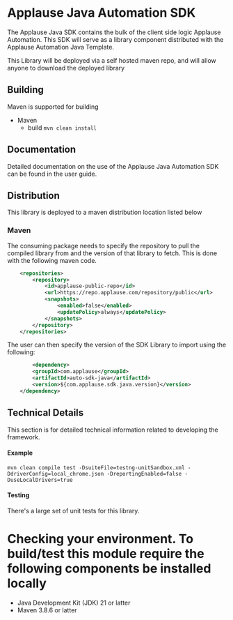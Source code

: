 # Applause Java Automation SDK

The Applause Java SDK contains the bulk of the client side logic Applause Automation.  This SDK will serve as a library component distributed with the Applause Automation Java Template. 

This Library will be deployed via a self hosted maven repo, and will allow anyone to download the deployed library

## Building

Maven is supported for building

* Maven 
  * build `mvn clean install` 


## Documentation 

Detailed documentation on the use of the Applause Java Automation SDK can be found in the user guide.  

## Distribution 

This library is deployed to a maven distribution location listed below

### Maven 

The consuming package needs to specify the repository to pull the compiled library from and the version of that library to fetch.  This is done with the following maven code.

```xml
	<repositories>
		<repository>
			<id>applause-public-repo</id>
			<url>https://repo.applause.com/repository/public</url>
			<snapshots>
				<enabled>false</enabled>
				<updatePolicy>always</updatePolicy>
			</snapshots>
		</repository>
	</repositories>
```
The user can then specify the version of the SDK Library to import using the following:
```xml
        <dependency>
		<groupId>com.applause</groupId>
		<artifactId>auto-sdk-java</artifactId>
		<version>${com.applause.sdk.java.version}</version>
	</dependency>
```

## Technical Details

This section is for detailed technical information related to developing the framework.

#### Example
`mvn clean compile test -DsuiteFile=testng-unitSandbox.xml -DdriverConfig=local_chrome.json -DreportingEnabled=false -DuseLocalDrivers=true`

#### Testing

There's a large set of unit tests for this library.
  # Checking your environment.  To build/test this module require the following components be installed locally
  - Java Development Kit (JDK) 21 or latter
  - Maven 3.8.6 or latter

